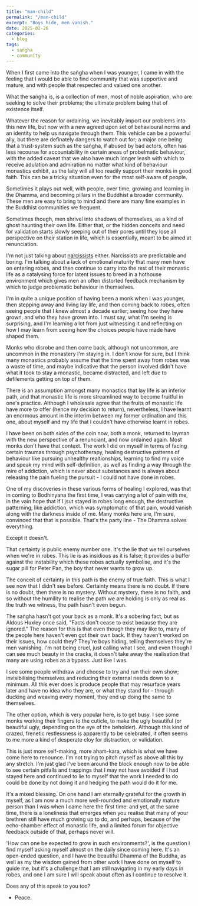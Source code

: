 ```yaml
---
title: "man-child"
permalink: "/man-child" 
excerpt: "Boys hide, men vanish."
date: 2025-02-26
categories:
  - blog 
tags: 
  - saṅgha
  - community
--- 
```


When I first came into the saṅgha when I was younger, I came in with the feeling that I would be able to find community that was supportive and mature, and with people that respected and valued one another. 

What the saṅgha is, is a collection of men, most of noble aspiration, who are seeking to solve their problems; the ultimate problem being that of existence itself. 

Whatever the reason for ordaining, we inevitably import our problems into this new life, but now with a new agreed upon set of behavioural norms and an identity to help us navigate through them. This vehicle can be a powerful ally, but there are definately dangers to watch out for; a major one being that a trust-system such as the saṅgha, if abused by bad actors, often has less recourse for accountability in certain areas of probelmatic behaviour, with the added caveat that we also have much longer leash with which to receive adulation and admiration no matter what kind of behaviour monastics exhibit, as the laity will all too readily support their monks in good faith. This can be a tricky situation even for the most self-aware of people. 

Sometimes it plays out well, with people, over time, growing and learning in the Dhamma, and becoming pillars in the Buddhist a broader community. These men are easy to bring to mind and there are many fine examples in the Buddhist communities we frequent. 

Sometimes though, men shrivel into shadows of themselves, as a kind of ghost haunting their own life. Either that, or the hidden conceits and need for validation starts slowly seeping out of their pores until they lose all perspective on their station in life, which is essentially, meant to be aimed at renunciation.  

I'm not just talking about [narcissists](https://kimbilaontoast.github.io/blowfish) either. Narcissists are predictable and boring. I'm talking about a lack of emotional maturity that many men have on entering robes, and then continue to carry into the rest of their monastic life as a catalysing force for latent issues to breed in a hothouse environment which gives men an often distorted feedback mechanism by which to judge problematic behaviour in themselves.

I'm in quite a unique position of having been a monk when I was younger, then stepping away and living lay life, and then coming back to robes, often seeing people that I knew almost a decade earlier; seeing how they have grown, and who they have grown into. I must say, what I'm seeing is surprising, and I'm learning a lot from just witnessing it and reflecting on how I may learn from seeing how the choices people have made have shaped them. 

Monks who disrobe and then come back, although not uncommon, are uncommon in the monastery I'm staying in. I don't know for sure, but I think many monastics probably assume that the time spent away from robes was a waste of time, and maybe indicative that the person involved didn't have what it took to stay a monastic, became distracted, and left due to defilements getting on top of them.

There is an assumption amongst many monastics that lay life is an inferior path, and that monastic life is more streamlined way to become fruitful in one's practice. Although I wholesale agree that the fruits of monastic life have more to offer (hence my decision to return), nevertheless, I have learnt an enormous amount in the interim between my former ordination and this one,  about myself and my life that I couldn't have otherwise learnt in robes. 

I have been on both sides of the coin now, both a monk, returned to layman with the new perspective of a renunciant, and now ordained again. Most monks don't have that context. The work I did on myself in terms of facing certain traumas through psychotherapy, healing destructive patterns of behaviour like pursuing unhealthy realtionships, learning to find my voice and speak my mind with self-definition, as well as finding a way through the mire of addiction, which is never about substances and is always about releasing the pain fueling the pursuit - I could not have done in robes.  

One of my discoveries in these various forms of healing I explored, was that in coming to Bodhinyana the first time, I was carrying a lot of pain with me, in the vain hope that if I jsut stayed in robes long enough, the destructive patterning, like addiction, which was symptomatic of that pain, would vanish along with the darkness inside of me. Many monks here are, I'm sure, convinced that that is possible. That's the party line - The Dhamma solves everything. 

Except it doesn't.

That certainty is public enemy number one. It's the lie that we tell ourselves when we're in robes. This lie is as insidious as it is false; it provides a buffer against the instability which these robes actually symbolise, and it's the sugar pill for Peter Pan, the boy that never wants to grow up. 

The conceit of certainty in this path is the enemy of true faith. This is what I see now that I didn't see before. Certainty means there is no doubt. If there is no doubt, then there is no mystery. Without mystery, there is no faith, and so without the humility to realise the path we are holding is only as real as the truth we witness, the path hasn't even begun. 

The saṅgha hasn't got your back as a monk. It's a sobering fact, but as Aldous Huxley once said, "Facts don't cease to exist because they are ignored." The reason for this is that even though they may like to, many of the people here haven't even got their own back. If they haven't worked on their issues, how could they? They're boys hiding, telling themselves they're men vanishing. I'm not being cruel, just calling what I see, and even though I can see much beauty in the cracks, it doesn't take away the realisation that many are using robes as a bypass. Just like I was. 

I see some people withdraw and choose to try and run their own show; invisibilising themselves and reducing their external needs down to a minimum. All this ever does is produce people that may resurface years later and have no idea who they are, or what they stand for - through ducking and weaving every moment, they end up doing the same to themselves.

The other option, which is very popular here, is to get busy. I see some monks working their fingers to the cuticle, to make the ugly beautiful (or beautiful ugly, depending on the eye of the beholder). Although this kind of crazed, frenetic restlessness is apparently to be celebrated, it often seems to me more a kind of desperate cloy for distraction, or validation. 

This is just more self-making, more ahaṁ-kara, which is what we have come here to renounce. I'm not trying to pitch myself as above all this by any stretch. I'm just glad I've been around the block enough now to be able to see certain pitfalls and trappings that I may not have avoided if I had stayed here and continued to lie to myself that the work I needed to do could be done by not doing it and hedging the path would do it for me. 

It's a mixed blessing. On one hand I am eternally grateful for the growth in myself, as I am now a much more well-rounded and emotionally mature person than I was when I came here the first time: and yet, at the same time, there is a loneliness that emerges when you realise that many of your brethren still have much growing up to do, and perhaps, because of the echo-chamber effect of monastic life, and a limited forum for objective feedback outside of that, perhaps never will. 

'How can one be expected to grow in such environments?', is the question I find myself asking myself almost on the daily since coming here. It's an open-ended question, and I have the beautiful Dhamma of the Buddha, as well as my the wisdom gained from other work I have done on myself to guide me, but it's a challenge that I am still navigating in my early days in robes, and one I am sure I will speak about often as I continue to resolve it. 

Does any of this speak to you too?

- Peace. 




